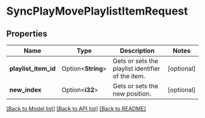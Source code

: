 # SyncPlayMovePlaylistItemRequest

## Properties

Name | Type | Description | Notes
------------ | ------------- | ------------- | -------------
**playlist_item_id** | Option<**String**> | Gets or sets the playlist identifier of the item. | [optional]
**new_index** | Option<**i32**> | Gets or sets the new position. | [optional]

[[Back to Model list]](../README.md#documentation-for-models) [[Back to API list]](../README.md#documentation-for-api-endpoints) [[Back to README]](../README.md)


